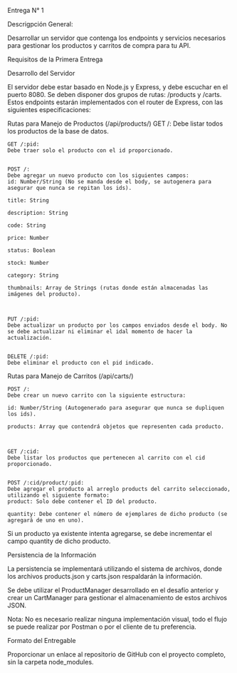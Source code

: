 Entrega N° 1

Descrigpción General:

Desarrollar un servidor que contenga los endpoints y servicios necesarios para gestionar los productos y carritos de compra para tu API.

Requisitos de la Primera Entrega

Desarrollo del Servidor

El servidor debe estar basado en Node.js y Express, y debe escuchar en el puerto 8080. Se deben disponer dos grupos de rutas: /products y /carts. Estos endpoints estarán implementados con el router de Express, con las siguientes especificaciones:

Rutas para Manejo de Productos (/api/products/)
    GET /:
    Debe listar todos los productos de la base de datos.


    GET /:pid:
    Debe traer solo el producto con el id proporcionado.


    POST /:
    Debe agregar un nuevo producto con los siguientes campos:
    id: Number/String (No se manda desde el body, se autogenera para asegurar que nunca se repitan los ids).

    title: String

    description: String

    code: String

    price: Number

    status: Boolean

    stock: Number

    category: String

    thumbnails: Array de Strings (rutas donde están almacenadas las imágenes del producto).



    PUT /:pid:
    Debe actualizar un producto por los campos enviados desde el body. No se debe actualizar ni eliminar el idal momento de hacer la actualización.


    DELETE /:pid:
    Debe eliminar el producto con el pid indicado.


Rutas para Manejo de Carritos (/api/carts/)

    POST /:
    Debe crear un nuevo carrito con la siguiente estructura:
    
    id: Number/String (Autogenerado para asegurar que nunca se dupliquen los ids).

    products: Array que contendrá objetos que representen cada producto.



    GET /:cid:
    Debe listar los productos que pertenecen al carrito con el cid proporcionado.


    POST /:cid/product/:pid:
    Debe agregar el producto al arreglo products del carrito seleccionado, utilizando el siguiente formato:
    product: Solo debe contener el ID del producto.

    quantity: Debe contener el número de ejemplares de dicho producto (se agregará de uno en uno).


Si un producto ya existente intenta agregarse, se debe incrementar el campo quantity de dicho producto.


Persistencia de la Información

La persistencia se implementará utilizando el sistema de archivos, donde los archivos products.json y carts.json respaldarán la información.

Se debe utilizar el ProductManager desarrollado en el desafío anterior y crear un CartManager para gestionar el almacenamiento de estos archivos JSON.

Nota: No es necesario realizar ninguna implementación visual, todo el flujo se puede realizar por Postman o por el cliente de tu preferencia.

Formato del Entregable

Proporcionar un enlace al repositorio de GitHub con el proyecto completo, sin la carpeta node_modules.